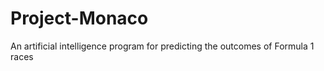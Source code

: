 # Project-Monaco
 An artificial intelligence program for predicting the outcomes of Formula 1 races
